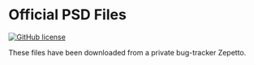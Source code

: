 # Official PSD Files

[![GitHub license](https://img.shields.io/github/license/mashape/apistatus.svg)](https://github.com/foxovsky/pointblank)

These files have been downloaded from a private bug-tracker Zepetto.
